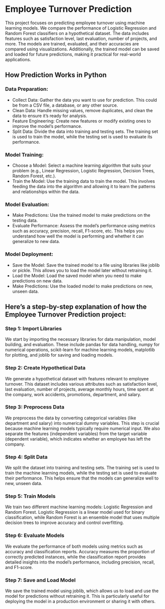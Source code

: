 # Employee Turnover Prediction

This project focuses on predicting employee turnover using machine learning models. We compare the performance of Logistic Regression and Random Forest classifiers on a hypothetical dataset. The data includes features such as satisfaction level, last evaluation, number of projects, and more. The models are trained, evaluated, and their accuracies are compared using visualizations. Additionally, the trained model can be saved and loaded for future predictions, making it practical for real-world applications.

## How Prediction Works in Python
### Data Preparation:
- Collect Data: Gather the data you want to use for prediction. This could be from a CSV file, a database, or any other source.
- Clean Data: Handle missing values, remove duplicates, and clean the data to ensure it’s ready for analysis.
- Feature Engineering: Create new features or modify existing ones to improve the model’s performance.
- Split Data: Divide the data into training and testing sets. The training set is used to train the model, while the testing set is used to evaluate its performance.
### Model Training:
- Choose a Model: Select a machine learning algorithm that suits your problem (e.g., Linear Regression, Logistic Regression, Decision Trees, Random Forest, etc.).
- Train the Model: Use the training data to train the model. This involves feeding the data into the algorithm and allowing it to learn the patterns and relationships within the data.
### Model Evaluation:
- Make Predictions: Use the trained model to make predictions on the testing data.
- Evaluate Performance: Assess the model’s performance using metrics such as accuracy, precision, recall, F1-score, etc. This helps you understand how well the model is performing and whether it can generalize to new data.
### Model Deployment:
- Save the Model: Save the trained model to a file using libraries like joblib or pickle. This allows you to load the model later without retraining it.
- Load the Model: Load the saved model when you need to make predictions on new data.
- Make Predictions: Use the loaded model to make predictions on new, unseen data.

## Here’s a step-by-step explanation of how the Employee Turnover Prediction project:

### Step 1: Import Libraries
We start by importing the necessary libraries for data manipulation, model building, and evaluation. These include pandas for data handling, numpy for numerical operations, scikit-learn for machine learning models, matplotlib for plotting, and joblib for saving and loading models.

### Step 2: Create Hypothetical Data
We generate a hypothetical dataset with features relevant to employee turnover. This dataset includes various attributes such as satisfaction level, last evaluation, number of projects, average monthly hours, time spent at the company, work accidents, promotions, department, and salary.

### Step 3: Preprocess Data
We preprocess the data by converting categorical variables (like department and salary) into numerical dummy variables. This step is crucial because machine learning models typically require numerical input. We also separate the features (independent variables) from the target variable (dependent variable), which indicates whether an employee has left the company.

### Step 4: Split Data
We split the dataset into training and testing sets. The training set is used to train the machine learning models, while the testing set is used to evaluate their performance. This helps ensure that the models can generalize well to new, unseen data.

### Step 5: Train Models
We train two different machine learning models: Logistic Regression and Random Forest. Logistic Regression is a linear model used for binary classification, while Random Forest is an ensemble model that uses multiple decision trees to improve accuracy and control overfitting.

### Step 6: Evaluate Models
We evaluate the performance of both models using metrics such as accuracy and classification reports. Accuracy measures the proportion of correctly predicted instances, while the classification report provides detailed insights into the model’s performance, including precision, recall, and F1-score.

### Step 7: Save and Load Model
We save the trained model using joblib, which allows us to load and use the model for predictions without retraining it. This is particularly useful for deploying the model in a production environment or sharing it with others.

